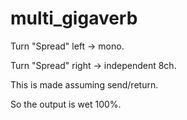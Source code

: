 # multi_gigaverb

Turn "Spread" left → mono.

Turn "Spread" right → independent 8ch.



This is made assuming send/return. 

So the output is wet 100%.
